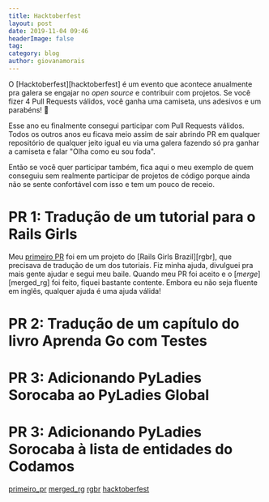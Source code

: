 ```yaml
---
title: Hacktoberfest
layout: post
date: 2019-11-04 09:46
headerImage: false
tag: 
category: blog
author: giovanamorais
---
```


O [Hacktoberfest][hacktoberfest] é um evento que acontece anualmente pra galera
se engajar no _open source_ e contribuir com projetos. Se você fizer 4 Pull 
Requests válidos, você ganha uma camiseta, uns adesivos e um parabéns! :rocket:

Esse ano eu finalmente consegui participar com Pull Requests válidos. Todos os
outros anos eu ficava meio assim de sair abrindo PR em qualquer repositório de 
qualquer jeito igual eu via uma galera fazendo só pra ganhar a camiseta e falar
"Olha como eu sou foda".

Então se você quer participar também, fica aqui o meu exemplo de quem conseguiu
sem realmente participar de projetos de código porque ainda não se sente 
confortável com isso e tem um pouco de receio.

# PR 1: Tradução de um tutorial para o Rails Girls
Meu [primeiro PR](primeiro_pr) foi em um projeto do [Rails Girls Brazil][rgbr], que precisava
de tradução de um dos tutoriais. Fiz minha ajuda, divulguei pra mais gente 
ajudar e segui meu baile. Quando meu PR foi aceito e o [_merge_][merged_rg] foi feito, 
fiquei bastante contente. Embora eu não seja fluente em inglês, qualquer ajuda
é uma ajuda válida!


# PR 2: Tradução de um capítulo do livro Aprenda Go com Testes

# PR 3: Adicionando PyLadies Sorocaba ao PyLadies Global

# PR 3: Adicionando PyLadies Sorocaba à lista de entidades do Codamos 




[primeiro_pr](https://github.com/railsgirls/guides-ptbr/pull/75)
[merged_rg](https://guides.railsgirls.com/guides-ptbr/continuous-snap-ci)
[rgbr](https://guides.railsgirls.com/guides-ptbr/)
[hacktoberfest](https://hacktoberfest.digitalocean.com/)
